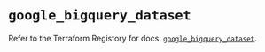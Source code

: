 # `google_bigquery_dataset`

Refer to the Terraform Registory for docs: [`google_bigquery_dataset`](https://registry.terraform.io/providers/hashicorp/google/4.76.0/docs/resources/bigquery_dataset).
